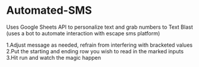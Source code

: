 # Automated-SMS
Uses Google Sheets API to personalize text and grab numbers to Text Blast (uses a bot to automate interaction with escape sms platform)

1.Adjust message as needed, refrain from interfering with bracketed values
2.Put the starting and ending row you wish to read in the marked inputs
3.Hit run and watch the magic happen
